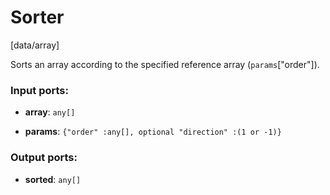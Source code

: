 # Sorter

[data/array]

Sorts an array according to the specified reference array (`params`["order"]).

### Input ports:

* __array__: `any[]`


* __params__: `{"order" :any[], optional "direction" :(1 or -1)}`

### Output ports:

* __sorted__: `any[]`

